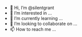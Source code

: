 - 👋 Hi, I’m @silentgrant
- 👀 I’m interested in ...
- 🌱 I’m currently learning ...
- 💞️ I’m looking to collaborate on ...
- 📫 How to reach me ...

<!---
silentgrant/silentgrant is a ✨ special ✨ repository because its `README.md` (this file) appears on your GitHub profile.
You can click the Preview link to take a look at your changes.
--->
